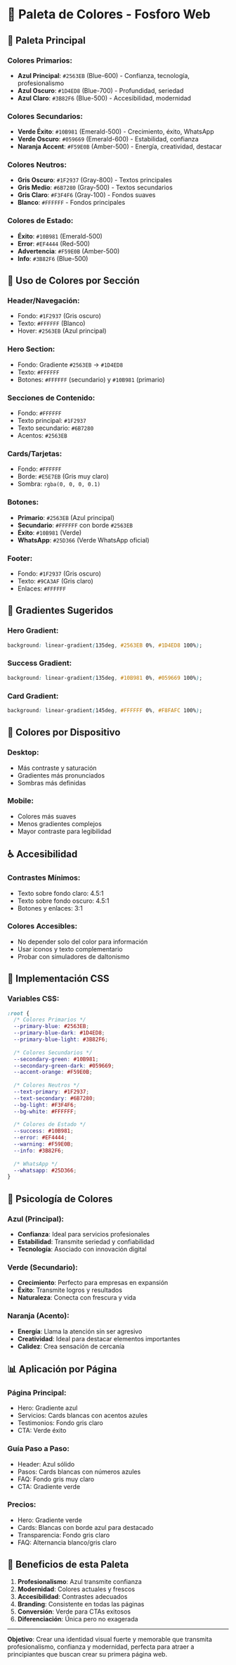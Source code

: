 # 🎨 Paleta de Colores - Fosforo Web

## 🌈 Paleta Principal

### **Colores Primarios:**
- **Azul Principal**: `#2563EB` (Blue-600) - Confianza, tecnología, profesionalismo
- **Azul Oscuro**: `#1D4ED8` (Blue-700) - Profundidad, seriedad
- **Azul Claro**: `#3B82F6` (Blue-500) - Accesibilidad, modernidad

### **Colores Secundarios:**
- **Verde Éxito**: `#10B981` (Emerald-500) - Crecimiento, éxito, WhatsApp
- **Verde Oscuro**: `#059669` (Emerald-600) - Estabilidad, confianza
- **Naranja Accent**: `#F59E0B` (Amber-500) - Energía, creatividad, destacar

### **Colores Neutros:**
- **Gris Oscuro**: `#1F2937` (Gray-800) - Textos principales
- **Gris Medio**: `#6B7280` (Gray-500) - Textos secundarios
- **Gris Claro**: `#F3F4F6` (Gray-100) - Fondos suaves
- **Blanco**: `#FFFFFF` - Fondos principales

### **Colores de Estado:**
- **Éxito**: `#10B981` (Emerald-500)
- **Error**: `#EF4444` (Red-500)
- **Advertencia**: `#F59E0B` (Amber-500)
- **Info**: `#3B82F6` (Blue-500)

## 🎯 Uso de Colores por Sección

### **Header/Navegación:**
- Fondo: `#1F2937` (Gris oscuro)
- Texto: `#FFFFFF` (Blanco)
- Hover: `#2563EB` (Azul principal)

### **Hero Section:**
- Fondo: Gradiente `#2563EB` → `#1D4ED8`
- Texto: `#FFFFFF`
- Botones: `#FFFFFF` (secundario) y `#10B981` (primario)

### **Secciones de Contenido:**
- Fondo: `#FFFFFF`
- Texto principal: `#1F2937`
- Texto secundario: `#6B7280`
- Acentos: `#2563EB`

### **Cards/Tarjetas:**
- Fondo: `#FFFFFF`
- Borde: `#E5E7EB` (Gris muy claro)
- Sombra: `rgba(0, 0, 0, 0.1)`

### **Botones:**
- **Primario**: `#2563EB` (Azul principal)
- **Secundario**: `#FFFFFF` con borde `#2563EB`
- **Éxito**: `#10B981` (Verde)
- **WhatsApp**: `#25D366` (Verde WhatsApp oficial)

### **Footer:**
- Fondo: `#1F2937` (Gris oscuro)
- Texto: `#9CA3AF` (Gris claro)
- Enlaces: `#FFFFFF`

## 🎨 Gradientes Sugeridos

### **Hero Gradient:**
```css
background: linear-gradient(135deg, #2563EB 0%, #1D4ED8 100%);
```

### **Success Gradient:**
```css
background: linear-gradient(135deg, #10B981 0%, #059669 100%);
```

### **Card Gradient:**
```css
background: linear-gradient(145deg, #FFFFFF 0%, #F8FAFC 100%);
```

## 📱 Colores por Dispositivo

### **Desktop:**
- Más contraste y saturación
- Gradientes más pronunciados
- Sombras más definidas

### **Mobile:**
- Colores más suaves
- Menos gradientes complejos
- Mayor contraste para legibilidad

## ♿ Accesibilidad

### **Contrastes Mínimos:**
- Texto sobre fondo claro: 4.5:1
- Texto sobre fondo oscuro: 4.5:1
- Botones y enlaces: 3:1

### **Colores Accesibles:**
- No depender solo del color para información
- Usar iconos y texto complementario
- Probar con simuladores de daltonismo

## 🔧 Implementación CSS

### **Variables CSS:**
```css
:root {
  /* Colores Primarios */
  --primary-blue: #2563EB;
  --primary-blue-dark: #1D4ED8;
  --primary-blue-light: #3B82F6;
  
  /* Colores Secundarios */
  --secondary-green: #10B981;
  --secondary-green-dark: #059669;
  --accent-orange: #F59E0B;
  
  /* Colores Neutros */
  --text-primary: #1F2937;
  --text-secondary: #6B7280;
  --bg-light: #F3F4F6;
  --bg-white: #FFFFFF;
  
  /* Colores de Estado */
  --success: #10B981;
  --error: #EF4444;
  --warning: #F59E0B;
  --info: #3B82F6;
  
  /* WhatsApp */
  --whatsapp: #25D366;
}
```

## 🎯 Psicología de Colores

### **Azul (Principal):**
- **Confianza**: Ideal para servicios profesionales
- **Estabilidad**: Transmite seriedad y confiabilidad
- **Tecnología**: Asociado con innovación digital

### **Verde (Secundario):**
- **Crecimiento**: Perfecto para empresas en expansión
- **Éxito**: Transmite logros y resultados
- **Naturaleza**: Conecta con frescura y vida

### **Naranja (Acento):**
- **Energía**: Llama la atención sin ser agresivo
- **Creatividad**: Ideal para destacar elementos importantes
- **Calidez**: Crea sensación de cercanía

## 📊 Aplicación por Página

### **Página Principal:**
- Hero: Gradiente azul
- Servicios: Cards blancas con acentos azules
- Testimonios: Fondo gris claro
- CTA: Verde éxito

### **Guía Paso a Paso:**
- Header: Azul sólido
- Pasos: Cards blancas con números azules
- FAQ: Fondo gris muy claro
- CTA: Gradiente verde

### **Precios:**
- Hero: Gradiente verde
- Cards: Blancas con borde azul para destacado
- Transparencia: Fondo gris claro
- FAQ: Alternancia blanco/gris claro

## 🚀 Beneficios de esta Paleta

1. **Profesionalismo**: Azul transmite confianza
2. **Modernidad**: Colores actuales y frescos
3. **Accesibilidad**: Contrastes adecuados
4. **Branding**: Consistente en todas las páginas
5. **Conversión**: Verde para CTAs exitosos
6. **Diferenciación**: Única pero no exagerada

---

**Objetivo**: Crear una identidad visual fuerte y memorable que transmita profesionalismo, confianza y modernidad, perfecta para atraer a principiantes que buscan crear su primera página web.
